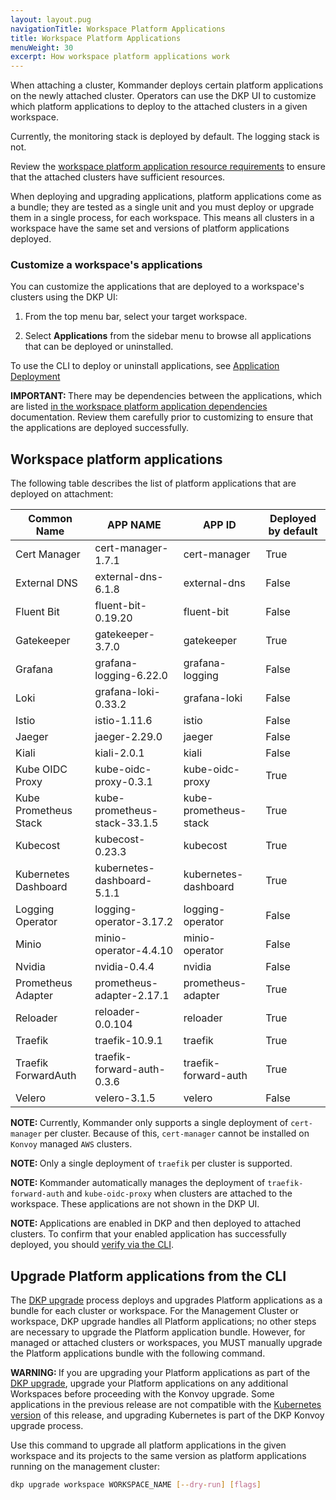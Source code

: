 ```yaml
---
layout: layout.pug
navigationTitle: Workspace Platform Applications
title: Workspace Platform Applications
menuWeight: 30
excerpt: How workspace platform applications work
---
```


When attaching a cluster, Kommander deploys certain platform applications on the newly attached cluster. Operators can use the DKP UI to customize which platform applications to deploy to the attached clusters in a given workspace.

Currently, the monitoring stack is deployed by default. The logging stack is not.

Review the [workspace platform application resource requirements](./platform-application-requirements/) to ensure that the attached clusters have sufficient resources.

When deploying and upgrading applications, platform applications come as a bundle; they are tested as a single unit and you must deploy or upgrade them in a single process, for each workspace. This means all clusters in a workspace have the same set and versions of platform applications deployed.

### Customize a workspace's applications

You can customize the applications that are deployed to a workspace's clusters using the DKP UI:

1.  From the top menu bar, select your target workspace.

1.  Select **Applications** from the sidebar menu to browse all applications that can be deployed or uninstalled.

To use the CLI to deploy or uninstall applications, see [Application Deployment](./application-deployment)

<p class="message--important"><strong>IMPORTANT: </strong>There may be dependencies between the applications, which are listed <a href="./platform-application-dependencies/">in the workspace platform application dependencies</a> documentation. Review them carefully prior to customizing to ensure that the applications are deployed successfully.</p>

## Workspace platform applications

The following table describes the list of platform applications that are deployed on attachment:

| Common Name           | APP NAME                      | APP ID                | Deployed by default |
|-----------------------| ----------------------------- | --------------------- | ------------------- |
| Cert Manager          | cert-manager-1.7.1            | cert-manager          | True                |
| External DNS          | external-dns-6.1.8            | external-dns          | False               |
| Fluent Bit            | fluent-bit-0.19.20            | fluent-bit            | False               |
| Gatekeeper            | gatekeeper-3.7.0              | gatekeeper            | True                |
| Grafana               | grafana-logging-6.22.0        | grafana-logging       | False               |
| Loki                  | grafana-loki-0.33.2           | grafana-loki          | False               |
| Istio                 | istio-1.11.6                  | istio                 | False               |
| Jaeger                | jaeger-2.29.0                 | jaeger                | False               |
| Kiali                 | kiali-2.0.1                   | kiali                 | False               |
| Kube OIDC Proxy       | kube-oidc-proxy-0.3.1         | kube-oidc-proxy       | True                |
| Kube Prometheus Stack | kube-prometheus-stack-33.1.5  | kube-prometheus-stack | True                |
| Kubecost              | kubecost-0.23.3               | kubecost              | True                |
| Kubernetes Dashboard  | kubernetes-dashboard-5.1.1    | kubernetes-dashboard  | True                |
| Logging Operator      | logging-operator-3.17.2       | logging-operator      | False               |
| Minio                 | minio-operator-4.4.10         | minio-operator        | False               |
| Nvidia                | nvidia-0.4.4                  | nvidia                | False               |
| Prometheus Adapter    | prometheus-adapter-2.17.1     | prometheus-adapter    | True                |
| Reloader              | reloader-0.0.104              | reloader              | True                |
| Traefik               | traefik-10.9.1                | traefik               | True                |
| Traefik ForwardAuth   | traefik-forward-auth-0.3.6    | traefik-forward-auth  | True                |
| Velero                | velero-3.1.5                  | velero                | False               |

<p class="message--note"><strong>NOTE: </strong>Currently, Kommander only supports a single deployment of <code>cert-manager</code> per cluster. Because of this, <code>cert-manager</code> cannot be installed on <code>Konvoy</code> managed <code>AWS</code> clusters.</p>

<p class="message--note"><strong>NOTE: </strong>Only a single deployment of <code>traefik</code> per cluster is supported.</p>

<p class="message--note"><strong>NOTE: </strong>Kommander automatically manages the deployment of <code>traefik-forward-auth</code> and <code>kube-oidc-proxy</code> when clusters are attached to the workspace. These applications are not shown in the DKP UI.</p>

<p class="message--note"><strong>NOTE: </strong>Applications are enabled in DKP and then deployed to attached clusters. To confirm that your enabled application has successfully deployed, you should <a href="../platform-applications/application-deployment#verify-applications">verify via the CLI</a>.</p>

## Upgrade Platform applications from the CLI

The [DKP upgrade](../../../dkp-upgrade) process deploys and upgrades Platform applications as a bundle for each cluster or workspace. For the Management Cluster or workspace, DKP upgrade handles all Platform applications; no other steps are necessary to upgrade the Platform application bundle. However, for managed or attached clusters or workspaces, you MUST manually upgrade the Platform applications bundle with the following command.

<p class="message--warning"><strong>WARNING: </strong>If you are upgrading your Platform applications as part of the <a href="../../../dkp-upgrade">DKP upgrade</a>, upgrade your Platform applications on any additional Workspaces before proceeding with the Konvoy upgrade. Some applications in the previous release are not compatible with the <a href="../../../release-notes/">Kubernetes version</a> of this release, and upgrading Kubernetes is part of the DKP Konvoy upgrade process.
</p>

Use this command to upgrade all platform applications in the given workspace and its projects to the same version as platform applications running on the management cluster:

```bash
dkp upgrade workspace WORKSPACE_NAME [--dry-run] [flags]
```

